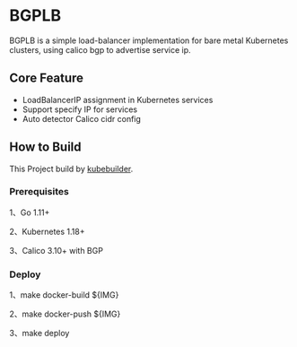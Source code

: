 # BGPLB

BGPLB is a simple load-balancer implementation for bare metal Kubernetes clusters, 
using calico bgp to advertise service ip.

## Core Feature

* LoadBalancerIP assignment in Kubernetes services
* Support specify IP for services
* Auto detector Calico cidr config

## How to Build

This Project build by [kubebuilder](https://github.com/kubernetes-sigs/kubebuilder).

### Prerequisites

1、Go 1.11+

2、Kubernetes 1.18+

3、Calico 3.10+ with BGP

### Deploy

1、make docker-build ${IMG}

2、make  docker-push ${IMG}

3、make deploy
